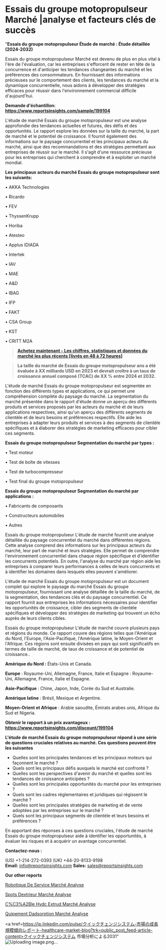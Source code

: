 # Essais du groupe motopropulseur Marché |analyse et facteurs clés de succès

"<strong>Essais du groupe motopropulseur Étude de marché : Étude détaillée (2024-2032)</strong>

Essais du groupe motopropulseur Marché est devenu de plus en plus vital à l'ère de l'évaluation, car les entreprises s'efforcent de rester en tête de la concurrence et d'anticiper les tendances changeantes du marché et les préférences des consommateurs. En fournissant des informations précieuses sur le comportement des clients, les tendances du marché et la dynamique concurrentielle, nous aidons à développer des stratégies efficaces pour réussir dans l'environnement commercial difficile d'aujourd'hui.

<strong>Demande d'échantillon: <a href=https://www.reportsinsights.com/sample/199104>https://www.reportsinsights.com/sample/199104</a></strong>

L'étude de marché Essais du groupe motopropulseur est une analyse approfondie des tendances actuelles et futures, des défis et des opportunités. Le rapport explore les données sur la taille du marché, la part de marché et le potentiel de croissance. Il fournit également des informations sur le paysage concurrentiel et les principaux acteurs du marché, ainsi que des recommandations et des stratégies permettant aux entreprises de réussir sur le marché. Il s'agit d'une ressource précieuse pour les entreprises qui cherchent à comprendre et à exploiter un marché mondial.

<strong>Les principaux acteurs du marché Essais du groupe motopropulseur sont les suivants:</strong>

• AKKA Technologies

• Ricardo

• FEV

• ThyssenKrupp

• Horiba

• Atesteo

• Applus IDIADA

• Intertek

• IAV

• MAE

• A&D

• IBAG

• IFP

• FAKT

• CSA Group

• KST

• CRITT M2A
<blockquote><a href=https://www.reportsinsights.com/buynow/199104><span style=text-decoration: underline;><strong>Achetez maintenant - Les chiffres, statistiques et données du marché les plus récents [livrés en 48 à 72 heures]</strong></span></a></blockquote>
<blockquote><span style=text-decoration: underline;><strong>La taille du marché de Essais du groupe motopropulseur ans a été évaluée à XX milliards USD en 2023 et devrait croître à un taux de croissance annuel composé (TCAC) de XX % entre 2024 et 2032.</strong></span></blockquote>
L'étude de marché Essais du groupe motopropulseur est segmentée en fonction des différents types et applications, ce qui permet une compréhension complète du paysage du marché. La segmentation du marché présentée dans le rapport d'étude donne un aperçu des différents produits et services proposés par les acteurs du marché et de leurs applications respectives, ainsi qu'un aperçu des différents segments de clientèle et de leurs besoins et préférences respectifs. Elle aide les entreprises à adapter leurs produits et services à des segments de clientèle spécifiques et à élaborer des stratégies de marketing efficaces pour cibler ces segments.

<strong>Essais du groupe motopropulseur Segmentation du marché par types :</strong>

• Test moteur

• Test de boîte de vitesses

• Test de turbocompresseur

• Test final du groupe motopropulseur

<strong>Essais du groupe motopropulseur Segmentation du marché par applications :</strong>

• Fabricants de composants

• Constructeurs automobiles

• Autres

Essais du groupe motopropulseur L'étude de marché fournit une analyse détaillée du paysage concurrentiel du marché dans différentes régions. Cette analyse comprend des informations sur les principaux acteurs du marché, leur part de marché et leurs stratégies. Elle permet de comprendre l'environnement concurrentiel dans chaque région spécifique et d'identifier les concurrents potentiels. En outre, l'analyse du marché par région aide les entreprises à comparer leurs performances à celles de leurs concurrents et à identifier les domaines dans lesquels elles peuvent s'améliorer.

L'étude de marché Essais du groupe motopropulseur est un document complet qui explore le paysage du marché Essais du groupe motopropulseur, fournissant une analyse détaillée de la taille du marché, de la segmentation, des tendances clés et du paysage concurrentiel. Ce rapport fournit aux entreprises les informations nécessaires pour identifier les opportunités de croissance, cibler des segments de clientèle spécifiques et développer des stratégies de marketing qui trouvent un écho auprès de leurs clients cibles.

Essais du groupe motopropulseur L'étude de marché couvre plusieurs pays et régions du monde. Ce rapport couvre des régions telles que l'Amérique du Nord, l'Europe, l'Asie-Pacifique, l'Amérique latine, le Moyen-Orient et l'Afrique. Ces régions sont ensuite divisées en pays qui sont significatifs en termes de taille de marché, de taux de croissance et de potentiel de croissance..

<strong>Amérique du Nord :</strong> États-Unis et Canada.

<strong>Europe</strong> : Royaume-Uni, Allemagne, France, Italie et Espagne : Royaume-Uni, Allemagne, France, Italie et Espagne.

<strong>Asie-Pacifique</strong> : Chine, Japon, Inde, Corée du Sud et Australie.

<strong>Amérique latine</strong> : Brésil, Mexique et Argentine.

<strong>Moyen-Orient et Afrique</strong> : Arabie saoudite, Émirats arabes unis, Afrique du Sud et Nigeria.

<strong>Obtenir le rapport à un prix avantageux : <a href=https://www.reportsinsights.com/discount/199104>https://www.reportsinsights.com/discount/199104</a></strong>

<strong>L'étude de marché Essais du groupe motopropulseur répond à une série de questions cruciales relatives au marché. Ces questions peuvent être les suivantes</strong>
<ul>
  <li>Quelles sont les principales tendances et les principaux moteurs qui façonnent le marché ?</li>
  <li>Quels sont les principaux défis auxquels le marché est confronté ?</li>
  <li>Quelles sont les perspectives d'avenir du marché et quelles sont les tendances de croissance anticipées ?</li>
  <li>Quelles sont les principales opportunités du marché pour les entreprises ?</li>
  <li>Quels sont les cadres réglementaires et juridiques qui régissent le marché ?</li>
  <li>Quelles sont les principales stratégies de marketing et de vente adoptées par les entreprises sur le marché ?</li>
  <li>Quels sont les principaux segments de clientèle et leurs besoins et préférences ?</li>
</ul>
En apportant des réponses à ces questions cruciales, l'étude de marché Essais du groupe motopropulseur aide à identifier les opportunités, à évaluer les risques et à acquérir un avantage concurrentiel.

<strong>Contactez-nous :</strong>

(US) +1-214-272-0393
(UK) +44-20-8133-9198
<strong>Email:</strong> <a>info@reportsinsights.com</a>
<strong>Sales:</strong> <a>sales@reportsinsights.com</a>

<strong>Our other reports</strong>

<a href=https://www.linkedin.com/pulse/robotique-de-service-march%25C3%25A9-rapport-analyse-professionnelle>Robotique De Service Marché Analyse</a>

<a href=https://www.linkedin.com/pulse/spots-dext%C3%A9rieur-march%C3%A9informations-couvertes-hohjf/>Spots Dextrieur Marché Analyse</a>

<a href=https://www.linkedin.com/pulse/c%C3%A2ble-hvdc-extrud%C3%A9-march%C3%A9s-analyse-historique-utnrf/>C%C3%A2Ble Hvdc Extrud Marché Analyse</a>

<a href=https://www.linkedin.com/pulse/%C3%A9quipement-dadsorption-march%C3%A9-moteurs-contraintes-qdukf/>Quipement Dadsorption Marché Analyse</a>

<a href=https://jp.linkedin.com/pulse/クイックチェンジシステム-市場の成長規模傾向レポート-healthcare-market-blog?trk=public_post_feed-article-content>クイックチェンジシステム 市場分析による2031</a>"
![Uploading image.png…]()
